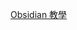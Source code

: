 [Obsidian 教學](https://www.bilibili.com/video/BV1344y1k7qK/?spm_id_from=333.788.recommend_more_video.-1)